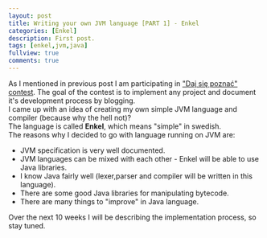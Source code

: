 ```yaml
---
layout: post
title: Writing your own JVM language [PART 1] - Enkel
categories: [Enkel]
description: First post.
tags: [enkel,jvm,java]
fullview: true
comments: true
---
```


As I mentioned in previous post I am participating in ["Daj się poznać" contest](http://www.maciejaniserowicz.com/daj-sie-poznac). The goal of the contest is to implement any project and document it's development process by blogging.     
I came up with an idea of creating my own simple JVM language and compiler (because why the hell not)?     
The language is called **Enkel**, which means "simple" in swedish.   
The reasons why I decided to go with language running on JVM are:   

* JVM specification is very well documented.
* JVM languages can be mixed with each other - Enkel will be able to use Java libraries.
* I know Java fairly well (lexer,parser and compiler will be written in this language).
* There are some good Java libraries for manipulating bytecode.
* There are many things to "improve" in Java language.

Over the next 10 weeks I will be describing the implementation process, so stay tuned.
